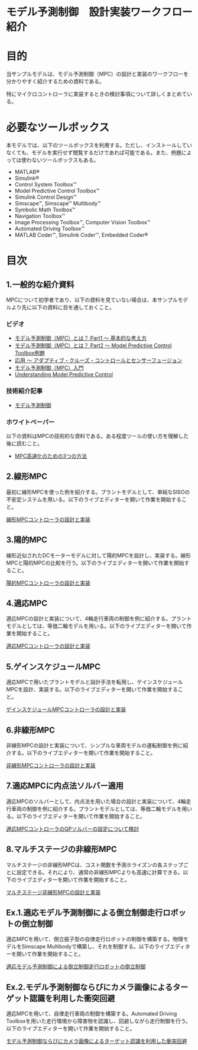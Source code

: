 # モデル予測制御　設計実装ワークフロー紹介
# 目的


当サンプルモデルは、モデル予測制御（MPC）の設計と実装のワークフローを分かりやすく紹介するための資料である。




特にマイクロコントローラに実装するときの検討事項について詳しくまとめている。


# 必要なツールボックス


本モデルでは、以下のツールボックスを利用する。ただし、インストールしていなくても、モデルを実行せず閲覧するだけであれば可能である。また、例題によっては使わないツールボックスもある。



   -  MATLAB® 
   -  Simulink® 
   -  Control System Toolbox™ 
   -  Model Predictive Control Toolbox™ 
   -  Simulink Control Design™ 
   -  Simscape™, Simscape™ Multibody™ 
   -  Symbolic Math Toolbox™ 
   -  Navigation Toolbox™ 
   -  Image Processing Toolbox™, Computer Vision Toolbox™ 
   -  Automated Driving Toolbox™ 
   -  MATLAB Coder™, Simulink Coder™, Embedded Coder® 

# 目次
## 1.一般的な紹介資料


MPCについて初学者であり、以下の資料を見ていない場合は、本サンプルモデルより先に以下の資料に目を通しておくこと。


### ビデオ 

   -  [モデル予測制御（MPC）とは？ Part1 ～ 基本的な考え方](https://www.youtube.com/watch?v=i68MkFz9L38) 
   -  [モデル予測制御（MPC）とは？ Part2 ～ Model Predictive Control Toolbox例題](https://www.youtube.com/watch?v=47LzXHOXwtU) 
   -  [応用 ～ アダプティブ・クルーズ・コントロールとセンサーフュージョン](https://www.youtube.com/watch?v=Nb3aTJ8Wgk8) 
   -  [モデル予測制御（MPC）入門](https://jp.mathworks.com/videos/cda-model-predictive-control-90293.html) 
   -  [Understanding Model Predictive Control](https://jp.mathworks.com/videos/series/understanding-model-predictive-control.html) 

### 技術紹介記事

   -  [モデル予測制御](https://jp.mathworks.com/discovery/model-predictive-control.html) 

### ホワイトペーパー


以下の資料はMPCの技術的な資料である。ある程度ツールの使い方を理解した後に読むこと。



   -  [MPC高速化のための3つの方法](https://www.mathworks.com/content/dam/mathworks/white-paper/3-ways-to-speed-up-model-predictive-controllers.pdf) 

## 2.線形MPC


最初に線形MPCを使った例を紹介する。プラントモデルとして、単純なSISOの不安定システムを用いる。以下のライブエディターを開いて作業を開始すること。




[線形MPCコントローラの設計と実装](/MPC_imple_PJ/Linear/Linear_MPC_Design_md.md)


  
## 3.陽的MPC


線形近似されたDCモーターモデルに対して陽的MPCを設計し、実装する。線形MPCと陽的MPCの比較を行う。以下のライブエディターを開いて作業を開始すること。




[陽的MPCコントローラの設計と実装](/MPC_imple_PJ/Explicit/Explicit_MPC_Design_md.md)


  
## 4.適応MPC


適応MPCの設計と実装について、4輪走行車両の制御を例に紹介する。プラントモデルとしては、等価二輪モデルを用いる。以下のライブエディターを開いて作業を開始すること。




[適応MPCコントローラの設計と実装](/MPC_imple_PJ/Adaptive/Adaptive_MPC_Design_md.md)


  
## 5.ゲインスケジュールMPC


適応MPCで用いたプラントモデルと設計手法を転用し、ゲインスケジュールMPCを設計、実装する。以下のライブエディターを開いて作業を開始すること。




[ゲインスケジュールMPCコントローラの設計と実装](/MPC_imple_PJ/Multiple/Multiple_MPC_Design_md.md)


  
## 6.非線形MPC


非線形MPCの設計と実装について、シンプルな車両モデルの運転制御を例に紹介する。以下のライブエディターを開いて作業を開始すること。




[非線形MPCコントローラの設計と実装](/MPC_imple_PJ/Nonlinear/Nonlinear_MPC_design_md.md)


  
## 7.適応MPCに内点法ソルバー適用


適応MPCのソルバーとして、内点法を用いた場合の設計と実装について、4輪走行車両の制御を例に紹介する。プラントモデルとしては、等価二輪モデルを用いる。以下のライブエディターを開いて作業を開始すること。




[適応MPCコントローラのQPソルバーの設定について検討](/MPC_imple_PJ/Adaptive/Adaptive_MPC_QP_investigation_md.md)


  
## 8.マルチステージの非線形MPC


マルチステージの非線形MPCは、コスト関数を予測ホライズンの各ステップごとに設定できる。それにより、通常の非線形MPCよりも高速に計算できる。以下のライブエディターを開いて作業を開始すること。




[マルチステージ非線形MPCの設計と実装](/MPC_imple_PJ/Nonlinear/Nonlinear_MultiStage_MPC_design_md.md)


  
## Ex.1.適応モデル予測制御による倒立制御走行ロボットの倒立制御


適応MPCを用いて、倒立振子型の自律走行ロボットの制御を構築する。物理モデルをSimscape Multibodyで構築し、それを制御する。以下のライブエディターを開いて作業を開始すること。




[適応モデル予測制御による倒立制御走行ロボットの倒立制御](/MPC_imple_PJ/InvertedPendulumRobot/InvertedPendulumRobot_design_md.md)


  
## Ex.2.モデル予測制御ならびにカメラ画像によるターゲット認識を利用した衝突回避


適応MPCを用いて、自律走行車両の制御を構築する。Automated Driving Toolboxを用いた走行環境から障害物を認識し、回避しながら走行制御を行う。以下のライブエディターを開いて作業を開始すること。




[モデル予測制御ならびにカメラ画像によるターゲット認識を利用した衝突回避](/MPC_imple_PJ/obstacleAvoid/liveScriptForObstacleAvoid_md.md)




